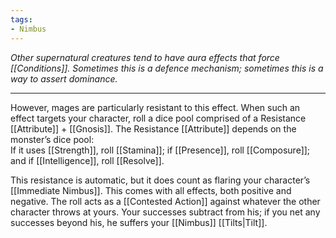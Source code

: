 ```yaml
---
tags:
- Nimbus
---
```


_Other supernatural creatures tend to have aura effects that force [[Conditions]]. Sometimes this is a defence mechanism; sometimes this is a way to assert dominance._

---

However, mages are particularly resistant to this effect. When such an effect targets your character, roll a dice pool comprised of a Resistance [[Attribute]] + [[Gnosis]]. The Resistance [[Attribute]] depends on the monster’s dice pool:\
If it uses [[Strength]], roll [[Stamina]]; if [[Presence]], roll [[Composure]]; and if [[Intelligence]], roll [[Resolve]]. 

This resistance is automatic, but it does count as flaring your character’s [[Immediate Nimbus]]. This comes with all effects, both positive and negative. The roll acts as a [[Contested Action]] against whatever the other character throws at yours. Your successes subtract from his; if you net any successes beyond his, he suffers your [[Nimbus]] [[Tilts|Tilt]].
